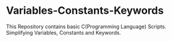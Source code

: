 # Variables-Constants-Keywords
This Repository contains basic C(Programming Language) Scripts. Simplifying Variables, Constants and Keywords.
